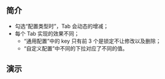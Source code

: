 ## 简介

- 勾选“配置类型时”，Tab 会动态的增减；
- 每个 Tab 实现的效果不同；
  - “通用配置”中的 key 只有前 3 个是锁定不让修改以及删除；
  - “自定义配置”中不同的下拉对应了不同的值。

## 演示
